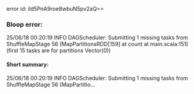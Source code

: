 error id: ild5PnA9roe8wbuN5pv2aQ==
### Bloop error:

25/06/18 00:20:19 INFO DAGScheduler: Submitting 1 missing tasks from ShuffleMapStage 56 (MapPartitionsRDD[159] at count at main.scala:151) (first 15 tasks are for partitions Vector(0))
#### Short summary: 

25/06/18 00:20:19 INFO DAGScheduler: Submitting 1 missing tasks from ShuffleMapStage 56 (MapPartitio...